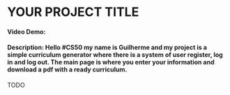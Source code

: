 # YOUR PROJECT TITLE
#### Video Demo:  <URL HERE>
#### Description: Hello #CS50 my name is Guilherme and my project is a simple curriculum generator where there is a system of user register, log in and log out. The main page is where you enter your information and download a pdf with a ready curriculum.
TODO
